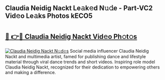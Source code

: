 ## Claudia Neidig Nackt Le𝚊k𝚎d N𝚞𝚍e - Part-VC2 Vid𝚎o Le𝚊ks Photos kECO5

# <h2><a href="http://fbail1o.evod.top/?m=Claudia+Neidig+Nackt">🔗 👉🔴 Claudia Neidig Nackt Vid𝚎o Ph𝚘t𝚘s</a></h2>

[![Claudia Neidig Nackt N𝚞d𝚎s](https://i.imgur.com/8V9OHl7.gif)](http://fbail1o.evod.top/?m=Claudia+Neidig+Nackt)
Social media influencer Claudia Neidig Nackt and multimedia artist, famed for publishing dance and lifestyle material through viral dance trends and short videos. Inspiring role model Claudia Neidig Nackt, recognized for their dedication to empowering others and making a difference. 
